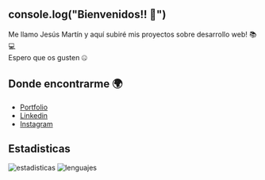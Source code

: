 ## console.log("Bienvenidos!! 👋")
Me llamo Jesús Martín y aquí subiré mis proyectos sobre desarrollo web! 📚💻\
Espero que os gusten 🤐
## Donde encontrarme 🌍
  - [Portfolio](https://jesusmarzor.com)
  - [Linkedin](https://linkedin.com/in/jesusmarzor)
  - [Instagram](https://instagram.com/jesusmarzor)
## Estadisticas
![estadisticas](https://github-readme-stats.vercel.app/api?username=jesusmarzor&show_icons=true)
![lenguajes](https://github-readme-stats.vercel.app/api/top-langs/?username=jesusmarzor&layout=compact)
<!--
**jesusmarzor/jesusmarzor** is a ✨ _special_ ✨ repository because its `README.md` (this file) appears on your GitHub profile.

Here are some ideas to get you started:

- 🔭 I’m currently working on ...
- 🌱 I’m currently learning ...
- 👯 I’m looking to collaborate on ...
- 🤔 I’m looking for help with ...
- 💬 Ask me about ...
- 📫 How to reach me: ...
- 😄 Pronouns: ...
- ⚡ Fun fact: ...
-->
